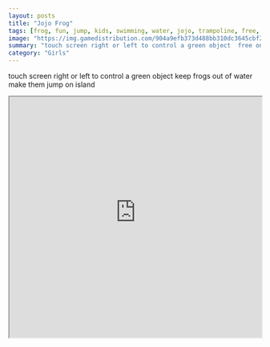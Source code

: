 ```yaml
---
layout: posts
title: "Jojo Frog"
tags: [frog, fun, jump, kids, swimming, water, jojo, trampoline, free, online, games, oyna, game, free, games, play, play, games]
image: "https://img.gamedistribution.com/904a9efb373d488bb310dc3645cbf26a.jpg"
summary: "touch screen right or left to control a green object  free online games oyna game free games play play games"
category: "Girls"
---
```


touch screen right or left to control a green object keep frogs out of water make them jump on island

<iframe width="100%" height="480px;" src="https://html5.gamedistribution.com/904a9efb373d488bb310dc3645cbf26a/"></iframe>